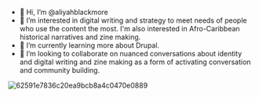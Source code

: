 - 👋 Hi, I’m @aliyahblackmore
- 👀 I’m interested in digital writing and strategy to meet needs of people who use the content the most. I'm also interested in Afro-Caribbean historical narratives and zine making.
- 🌱 I’m currently learning more about Drupal.
- 💞️ I’m looking to collaborate on nuanced conversations about identity and digital writing and zine making as a form of activating conversation and community building.

<!---
aliyahblackmore/aliyahblackmore is a ✨ special ✨ repository because its `README.md` (this file) appears on your GitHub profile.
You can click the Preview link to take a look at your changes.
--->
![62591e7836c20ea9bcb8a4c0470e0889](https://user-images.githubusercontent.com/102090263/167543066-92f70073-8a3c-4db8-a0af-110e90789138.jpg)
